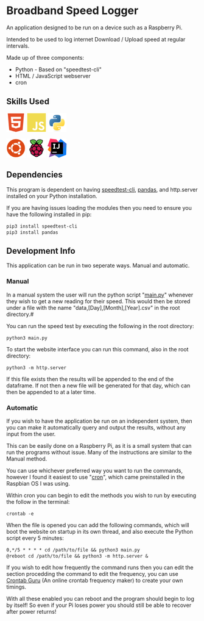 # Broadband Speed Logger

An application designed to be run on a device such as a Raspberry Pi.

Intended to be used to log internet Download / Upload speed at regular intervals.

Made up of three components:
* Python - Based on "speedtest-cli"
* HTML / JavaScript webserver
* cron

## Skills Used

<code><img height="50" src="https://github.com/devicons/devicon/blob/master/icons/html5/html5-plain.svg" alt="html"></code>
<code><img height="50" src="https://github.com/devicons/devicon/blob/master/icons/javascript/javascript-plain.svg" alt="javascript"></code>
<code><img height="50" src="https://github.com/devicons/devicon/blob/master/icons/python/python-original.svg" alt="python"></code>

<code><img height="50" src="https://github.com/devicons/devicon/blob/master/icons/ubuntu/ubuntu-plain.svg" alt="ubuntu"></code>
<code><img height="50" src="https://github.com/devicons/devicon/blob/master/icons/raspberrypi/raspberrypi-original.svg" alt="raspberry"></code>
<code><img height="50" src="https://github.com/Jack-Development/Jack-Development/blob/main/resources/IntelliJ_Icon.svg" alt="IntelliJ"></code>

## Dependencies

This program is dependent on having [speedtest-cli](https://github.com/sivel/speedtest-cli), [pandas](https://github.com/pandas-dev/pandas), and http.server installed on your Python installation.

If you are having issues loading the modules then you need to ensure you have the following installed in pip:

```console
pip3 install speedtest-cli
pip3 install pandas
```

## Development Info

This application can be run in two seperate ways. Manual and automatic.

### Manual

In a manual system the user will run the python script "[main.py](https://github.com/Jack-Development/broadbandSpeed/blob/main/main.py)" whenever they wish to get a new reading for their speed.
This would then be stored under a file with the name "data,[Day],[Month],[Year].csv" in the root directory.#

You can run the speed test by executing the following in the root directory:

```console
python3 main.py
```

To start the website interface you can run this command, also in the root directory:
```console
python3 -m http.server
```

If this file exists then the results will be appended to the end of the dataframe. If not then a new file will be generated for that day, which can then be appended to at a later time.

### Automatic

If you wish to have the application be run on an independent system, then you can make it automatically query and output the results, without any input from the user.

This can be easily done on a Raspberry Pi, as it is a small system that can run the programs without issue. Many of the instructions are similar to the Manual method.

You can use whichever preferred way you want to run the commands, however I found it easiest to use "[cron](https://en.wikipedia.org/wiki/Cron)", which came preinstalled in the Raspbian OS I was using.

Within cron you can begin to edit the methods you wish to run by executing the follow in the terminal:

```console
crontab -e
```

When the file is opened you can add the following commands, which will boot the website on startup in its own thread, and also execute the Python script every 5 minutes:

```console
0,*/5 * * * * cd /path/to/file && python3 main.py
@reboot cd /path/to/file && python3 -m http.server &
```

If you wish to edit how frequently the command runs then you can edit the section procedding the command to edit the frequency, you can use [Crontab Guru](https://crontab.guru/) (An online crontab frequency maker) to create your own timings.

With all these enabled you can reboot and the program should begin to log by itself! So even if your Pi loses power you should still be able to recover after power returns!
